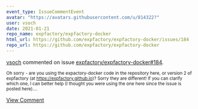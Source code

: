 ```yaml
---
event_type: IssueCommentEvent
avatar: "https://avatars.githubusercontent.com/u/814322?"
user: vsoch
date: 2021-01-21
repo_name: expfactory/expfactory-docker
html_url: https://github.com/expfactory/expfactory-docker/issues/184
repo_url: https://github.com/expfactory/expfactory-docker
---
```


<a href='https://github.com/vsoch' target='_blank'>vsoch</a> commented on issue <a href='https://github.com/expfactory/expfactory-docker/issues/184' target='_blank'>expfactory/expfactory-docker#184</a>.

<small>Oh sorry - are you using the expactory-docker code in the repository here, or version 2 of expfactory (at https://expfactory.github.io)? Sorry they are different! If you can clarify which one, I can better help (I thought you were using the one here since the issue is posted here)....</small>

<a href='https://github.com/expfactory/expfactory-docker/issues/184' target='_blank'>View Comment</a>